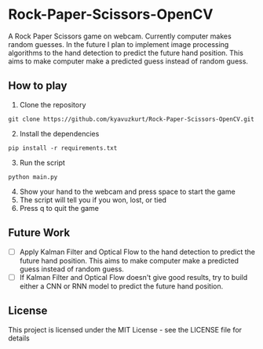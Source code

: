 # Rock-Paper-Scissors-OpenCV
A Rock Paper Scissors game on webcam. Currently computer makes random guesses. In the future I plan to implement image processing algorithms to the hand detection to predict the future hand position. This aims to make computer make a predicted guess instead of random guess.


## How to play
1. Clone the repository
```
git clone https://github.com/kyavuzkurt/Rock-Paper-Scissors-OpenCV.git
```
2. Install the dependencies
```
pip install -r requirements.txt
```
3. Run the script
```
python main.py
```
4. Show your hand to the webcam and press space to start the game
5. The script will tell you if you won, lost, or tied   
6. Press q to quit the game


## Future Work
- [ ] Apply Kalman Filter and Optical Flow to the hand detection to predict the future hand position. This aims to make computer make a predicted guess instead of random guess.
- [ ] If Kalman Filter and Optical Flow doesn't give good results, try to build either a CNN or RNN model to predict the future hand position.

## License
This project is licensed under the MIT License - see the LICENSE file for details